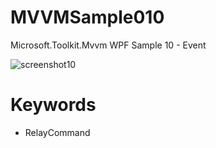 # MVVMSample010
Microsoft.Toolkit.Mvvm WPF Sample 10 - Event

![screenshot10](https://user-images.githubusercontent.com/81235941/118587067-df2bb500-b7d6-11eb-8103-a959f46da485.png)

# Keywords

* RelayCommand<T>
